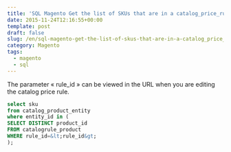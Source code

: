 ```yaml
--- 
title: 'SQL Magento Get the list of SKUs that are in a catalog_price_rule'
date: 2015-11-24T12:16:55+00:00
template: post 
draft: false
slug: /en/sql-magento-get-the-list-of-skus-that-are-in-a-catalog_price_rule/
category: Magento
tags:
  - magento
  - sql
---
```

The parameter « rule_id » can be viewed in the URL when you are editing the catalog price rule.

```SQL 
select sku
from catalog_product_entity
where entity_id in (
SELECT DISTINCT product_id 
FROM catalogrule_product 
WHERE rule_id=&lt;rule_id&gt;
);
```